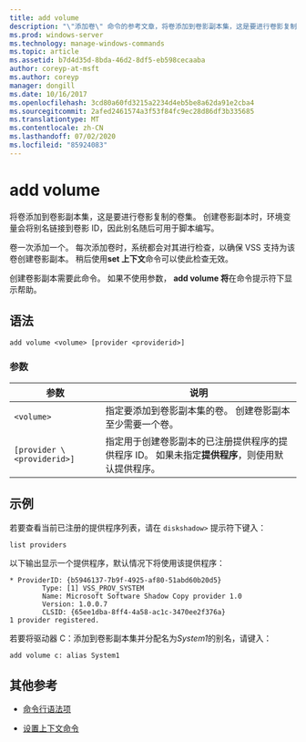```yaml
---
title: add volume
description: "\"添加卷\" 命令的参考文章，将卷添加到卷影副本集，这是要进行卷影复制的卷集。"
ms.prod: windows-server
ms.technology: manage-windows-commands
ms.topic: article
ms.assetid: b7d4d35d-8bda-46d2-8df5-eb598cecaaba
author: coreyp-at-msft
ms.author: coreyp
manager: dongill
ms.date: 10/16/2017
ms.openlocfilehash: 3cd80a60fd3215a2234d4eb5be8a62da91e2cba4
ms.sourcegitcommit: 2afed2461574a3f53f84fc9ec28d86df3b335685
ms.translationtype: MT
ms.contentlocale: zh-CN
ms.lasthandoff: 07/02/2020
ms.locfileid: "85924083"
---
```

# <a name="add-volume"></a>add volume

将卷添加到卷影副本集，这是要进行卷影复制的卷集。 创建卷影副本时，环境变量会将别名链接到卷影 ID，因此别名随后可用于脚本编写。

卷一次添加一个。 每次添加卷时，系统都会对其进行检查，以确保 VSS 支持为该卷创建卷影副本。 稍后使用**set 上下文**命令可以使此检查无效。

创建卷影副本需要此命令。 如果不使用参数， **add volume 将**在命令提示符下显示帮助。

## <a name="syntax"></a>语法

```
add volume <volume> [provider <providerid>]
```

### <a name="parameters"></a>参数

| 参数 | 说明 |
| --------- | ----------- |
| `<volume>` | 指定要添加到卷影副本集的卷。 创建卷影副本至少需要一个卷。 |
| `[provider \<providerid>]` | 指定用于创建卷影副本的已注册提供程序的提供程序 ID。 如果未指定**提供程序**，则使用默认提供程序。 |

## <a name="examples"></a>示例

若要查看当前已注册的提供程序列表，请在 `diskshadow>` 提示符下键入：

```
list providers
```

以下输出显示一个提供程序，默认情况下将使用该提供程序：

```
* ProviderID: {b5946137-7b9f-4925-af80-51abd60b20d5}
        Type: [1] VSS_PROV_SYSTEM
        Name: Microsoft Software Shadow Copy provider 1.0
        Version: 1.0.0.7
        CLSID: {65ee1dba-8ff4-4a58-ac1c-3470ee2f376a}
1 provider registered.
```

若要将驱动器 C：添加到卷影副本集并分配名为*System1*的别名，请键入：

```
add volume c: alias System1
```

## <a name="additional-references"></a>其他参考

- [命令行语法项](command-line-syntax-key.md)

- [设置上下文命令](set-context.md)
